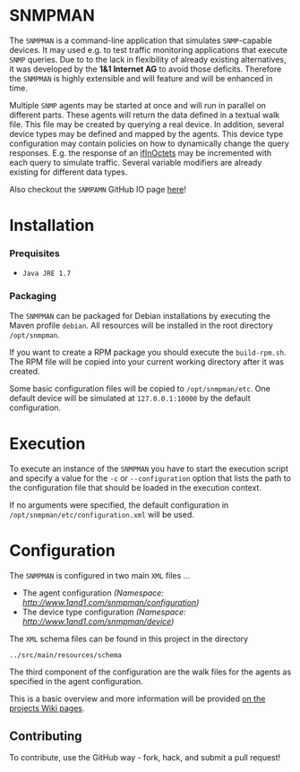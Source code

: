 SNMPMAN
============

The `SNMPMAN` is a command-line application that simulates `SNMP`-capable devices.
It may used e.g. to test traffic monitoring applications that execute `SNMP` queries. Due to to the lack in
flexibility of already existing alternatives, it was developed by the **1&1 Internet AG** to avoid those deficits. Therefore the `SNMPMAN`
is highly extensible and will feature and will be enhanced in time.

Multiple `SNMP` agents may be started at once and will run in parallel on different parts. These agents
will return the data defined in a textual walk file. This file may be created by querying a real device. In addition,
several device types may be defined and mapped by the agents. This device type configuration may contain policies on
how to dynamically change the query responses. E.g. the response of an
[ifInOctets](http://tools.cisco.com/Support/SNMP/do/BrowseOID.do?objectInput=ifInOctets&translate=Translate&submitValue=SUBMIT")
may be incremented with each query to simulate traffic. Several variable modifiers are already existing for different
data types.

Also checkout the `SNMPAMN` GitHub IO page [here](http://1and1.github.io/snmpman/)!

Installation
============
### Prequisites
  * `Java JRE 1.7`

### Packaging
The `SNMPMAN` can be packaged for Debian installations by executing the Maven profile `debian`. All resources will be installed in the root directory `/opt/snmpman`.

If you want to create a RPM package you should execute the `build-rpm.sh`. The RPM file will be copied into your current working directory after it was created.

Some basic configuration files will be copied to `/opt/snmpman/etc`. One default device will be simulated at `127.0.0.1:10000` by the default configuration.

Execution
============
To execute an instance of the `SNMPMAN` you have to start the execution script and specify a value for the `-c`
or `--configuration` option that lists the path to the configuration file that should be loaded in the execution context.

If no arguments were specified, the default configuration in `/opt/snmpman/etc/configuration.xml` will be used.

Configuration
============
The `SNMPMAN` is configured in two main `XML` files ...
  * The agent configuration _(Namespace: http://www.1and1.com/snmpman/configuration)_
  * The device type configuration _(Namespace: http://www.1and1.com/snmpman/device)_

The `XML` schema files can be found in this project in the directory
```
../src/main/resources/schema
```
The third component of the configuration are the walk files for the agents as specified in the agent configuration.

This is a basic overview and more information will be provided [on the projects Wiki pages](https://github.com/1and1/snmpman/wiki).

Contributing
------------
To contribute, use the GitHub way - fork, hack, and submit a pull request!
